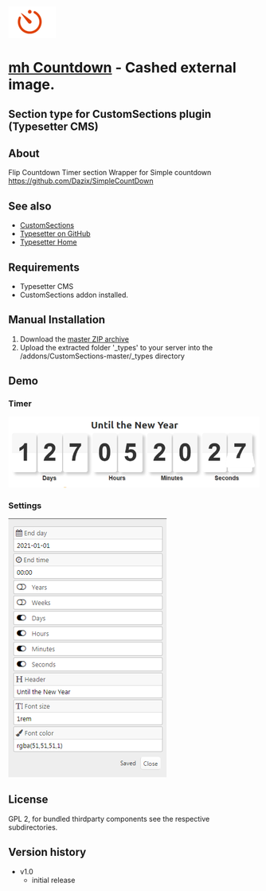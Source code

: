 ![](_types/mh_countdown/ui_icon.png)
# [mh Countdown](https://github.com/mahotilo/CS.mh_Countdown) - Cashed external image. 
## Section type for CustomSections plugin (Typesetter CMS)


## About
Flip Countdown Timer section
Wrapper for Simple countdown https://github.com/Dazix/SimpleCountDown



## See also 
* [CustomSections](https://github.com/juek/CustomSections)
* [Typesetter on GitHub](https://github.com/Typesetter/Typesetter)
* [Typesetter Home](http://www.typesettercms.com)


## Requirements
* Typesetter CMS
* CustomSections addon installed.

## Manual Installation
1. Download the [master ZIP archive](https://github.com/mahotilo/CS.mh_Countdown/archive/master.zip)
2. Upload the extracted folder '_types' to your server into the /addons/CustomSections-master/_types directory


## Demo
### Timer
![image](demo/countdown.png)
### Settings
![image](demo/settings.png)


## License
GPL 2, for bundled thirdparty components see the respective subdirectories.

## Version history
* v1.0 
	- initial release
